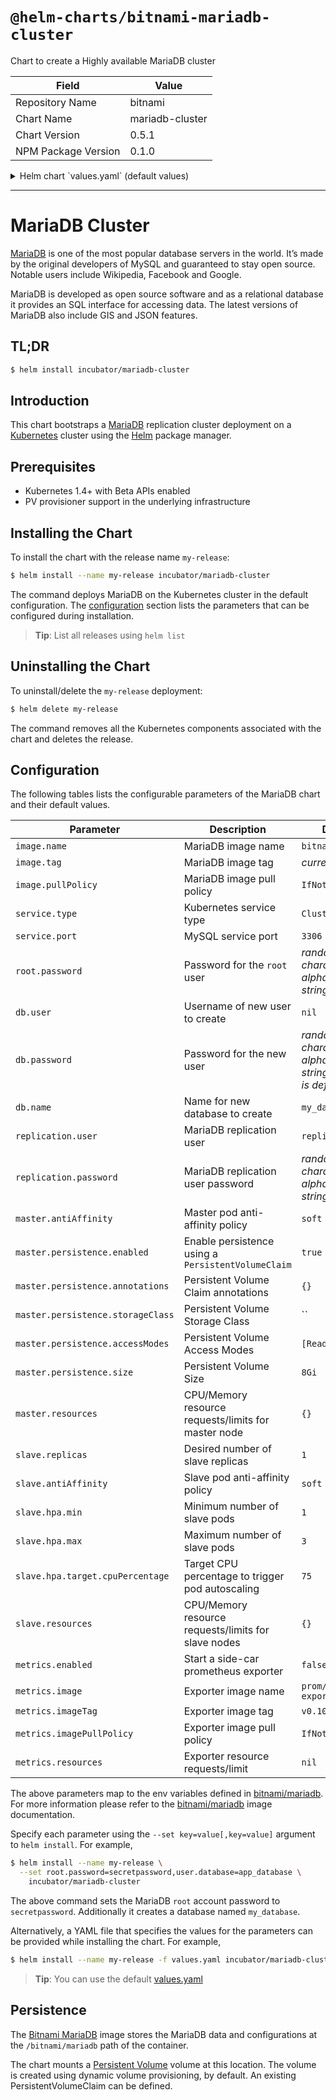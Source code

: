 # `@helm-charts/bitnami-mariadb-cluster`

Chart to create a Highly available MariaDB cluster

| Field               | Value           |
| ------------------- | --------------- |
| Repository Name     | bitnami         |
| Chart Name          | mariadb-cluster |
| Chart Version       | 0.5.1           |
| NPM Package Version | 0.1.0           |

<details>

<summary>Helm chart `values.yaml` (default values)</summary>

```yaml
## Bitnami MariaDB image
image: bitnami/mariadb:10.1.28-r2
pullPolicy: IfNotPresent

service:
  ## Kubernetes service type
  type: ClusterIP
  port: 3306

root:
  ## MariaDB admin password
  ## ref: https://github.com/bitnami/bitnami-docker-mariadb#setting-the-root-password-on-first-run
  ##
  password:

db:
  ## MariaDB username and password
  ## ref: https://github.com/bitnami/bitnami-docker-mariadb#creating-a-database-user-on-first-run
  ##
  user:
  password:
  ## Database to create
  ## ref: https://github.com/bitnami/bitnami-docker-mariadb#creating-a-database-on-first-run
  ##
  name: my_database

replication:
  ## MariaDB replication user
  ## ref: https://github.com/bitnami/bitnami-docker-mariadb#setting-up-a-replication-cluster
  ##
  user: replicator
  ## MariaDB replication user password
  ## ref: https://github.com/bitnami/bitnami-docker-mariadb#setting-up-a-replication-cluster
  ##
  password:

master:
  antiAffinity: soft
  ## Enable persistence using Persistent Volume Claims
  ## ref: http://kubernetes.io/docs/user-guide/persistent-volumes/
  ##
  persistence:
    ## If true, use a Persistent Volume Claim, If false, use emptyDir
    ##
    enabled: true
    ## Persistent Volume Storage Class
    ## If defined, storageClassName: <storageClass>
    ## If set to "-", storageClassName: "", which disables dynamic provisioning
    ## If undefined (the default) or set to null, no storageClassName spec is
    ##   set, choosing the default provisioner.  (gp2 on AWS, standard on
    ##   GKE, AWS & OpenStack)
    ##
    # storageClass: "-"
    ## Persistent Volume Claim annotations
    ##
    annotations:
    ## Persistent Volume Access Mode
    ##
    accessModes:
      - ReadWriteOnce
    ## Persistent Volume size
    ##
    size: 8Gi
  ## Configure master resource requests and limits
  ## ref: http://kubernetes.io/docs/user-guide/compute-resources/
  ##
  resources: {}

slave:
  replicas: 1
  antiAffinity: soft
  hpa:
    min: 1
    max: 3
    target:
      cpuPercentage: 75
  ## Configure slave resource requests and limits
  ## ref: http://kubernetes.io/docs/user-guide/compute-resources/
  ##
  resources: {}

metrics:
  enabled: false
  image: prom/mysqld-exporter
  imageTag: v0.10.0
  imagePullPolicy: IfNotPresent
  resources: {}
  annotations:
    prometheus.io/scrape: 'true'
    prometheus.io/port: '9104'
```

</details>

---

# MariaDB Cluster

[MariaDB](https://mariadb.org) is one of the most popular database servers in the world. It’s made by the original developers of MySQL and guaranteed to stay open source. Notable users include Wikipedia, Facebook and Google.

MariaDB is developed as open source software and as a relational database it provides an SQL interface for accessing data. The latest versions of MariaDB also include GIS and JSON features.

## TL;DR

```bash
$ helm install incubator/mariadb-cluster
```

## Introduction

This chart bootstraps a [MariaDB](https://github.com/bitnami/bitnami-docker-mariadb) replication cluster deployment on a [Kubernetes](http://kubernetes.io) cluster using the [Helm](https://helm.sh) package manager.

## Prerequisites

- Kubernetes 1.4+ with Beta APIs enabled
- PV provisioner support in the underlying infrastructure

## Installing the Chart

To install the chart with the release name `my-release`:

```bash
$ helm install --name my-release incubator/mariadb-cluster
```

The command deploys MariaDB on the Kubernetes cluster in the default configuration. The [configuration](#configuration) section lists the parameters that can be configured during installation.

> **Tip**: List all releases using `helm list`

## Uninstalling the Chart

To uninstall/delete the `my-release` deployment:

```bash
$ helm delete my-release
```

The command removes all the Kubernetes components associated with the chart and deletes the release.

## Configuration

The following tables lists the configurable parameters of the MariaDB chart and their default values.

| Parameter                         | Description                                         | Default                                                           |
| --------------------------------- | --------------------------------------------------- | ----------------------------------------------------------------- |
| `image.name`                      | MariaDB image name                                  | `bitnami/mariadb`                                                 |
| `image.tag`                       | MariaDB image tag                                   | _current version_                                                 |
| `image.pullPolicy`                | MariaDB image pull policy                           | `IfNotPresent`                                                    |
| `service.type`                    | Kubernetes service type                             | `ClusterIP`                                                       |
| `service.port`                    | MySQL service port                                  | `3306`                                                            |
| `root.password`                   | Password for the `root` user                        | _random 10 character alphanumeric string_                         |
| `db.user`                         | Username of new user to create                      | `nil`                                                             |
| `db.password`                     | Password for the new user                           | _random 10 character alphanumeric string if `db.user` is defined_ |
| `db.name`                         | Name for new database to create                     | `my_database`                                                     |
| `replication.user`                | MariaDB replication user                            | `replicator`                                                      |
| `replication.password`            | MariaDB replication user password                   | _random 10 character alphanumeric string_                         |
| `master.antiAffinity`             | Master pod anti-affinity policy                     | `soft`                                                            |
| `master.persistence.enabled`      | Enable persistence using a `PersistentVolumeClaim`  | `true`                                                            |
| `master.persistence.annotations`  | Persistent Volume Claim annotations                 | `{}`                                                              |
| `master.persistence.storageClass` | Persistent Volume Storage Class                     | ``                                                                |
| `master.persistence.accessModes`  | Persistent Volume Access Modes                      | `[ReadWriteOnce]`                                                 |
| `master.persistence.size`         | Persistent Volume Size                              | `8Gi`                                                             |
| `master.resources`                | CPU/Memory resource requests/limits for master node | `{}`                                                              |
| `slave.replicas`                  | Desired number of slave replicas                    | `1`                                                               |
| `slave.antiAffinity`              | Slave pod anti-affinity policy                      | `soft`                                                            |
| `slave.hpa.min`                   | Minimum number of slave pods                        | `1`                                                               |
| `slave.hpa.max`                   | Maximum number of slave pods                        | `3`                                                               |
| `slave.hpa.target.cpuPercentage`  | Target CPU percentage to trigger pod autoscaling    | `75`                                                              |
| `slave.resources`                 | CPU/Memory resource requests/limits for slave nodes | `{}`                                                              |
| `metrics.enabled`                 | Start a side-car prometheus exporter                | `false`                                                           |
| `metrics.image`                   | Exporter image name                                 | `prom/mysqld-exporter`                                            |
| `metrics.imageTag`                | Exporter image tag                                  | `v0.10.0`                                                         |
| `metrics.imagePullPolicy`         | Exporter image pull policy                          | `IfNotPresent`                                                    |
| `metrics.resources`               | Exporter resource requests/limit                    | `nil`                                                             |

The above parameters map to the env variables defined in [bitnami/mariadb](http://github.com/bitnami/bitnami-docker-mariadb). For more information please refer to the [bitnami/mariadb](http://github.com/bitnami/bitnami-docker-mariadb) image documentation.

Specify each parameter using the `--set key=value[,key=value]` argument to `helm install`. For example,

```bash
$ helm install --name my-release \
  --set root.password=secretpassword,user.database=app_database \
    incubator/mariadb-cluster
```

The above command sets the MariaDB `root` account password to `secretpassword`. Additionally it creates a database named `my_database`.

Alternatively, a YAML file that specifies the values for the parameters can be provided while installing the chart. For example,

```bash
$ helm install --name my-release -f values.yaml incubator/mariadb-cluster
```

> **Tip**: You can use the default [values.yaml](values.yaml)

## Persistence

The [Bitnami MariaDB](https://github.com/bitnami/bitnami-docker-mariadb) image stores the MariaDB data and configurations at the `/bitnami/mariadb` path of the container.

The chart mounts a [Persistent Volume](kubernetes.io/docs/user-guide/persistent-volumes/) volume at this location. The volume is created using dynamic volume provisioning, by default. An existing PersistentVolumeClaim can be defined.
